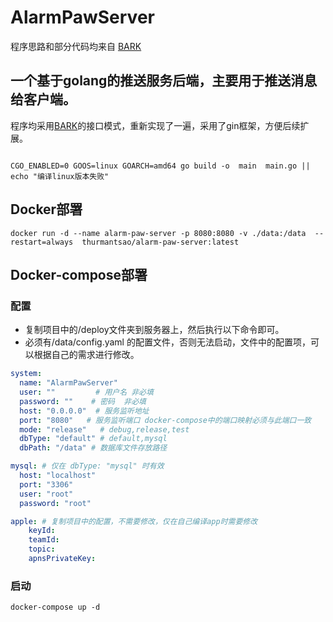 # AlarmPawServer
程序思路和部分代码均来自 [BARK](https://github.com/Finb/bark-server)
## 一个基于golang的推送服务后端，主要用于推送消息给客户端。
程序均采用[BARK](https://github.com/Finb/bark-server)的接口模式，重新实现了一遍，采用了gin框架，方便后续扩展。


```shell

CGO_ENABLED=0 GOOS=linux GOARCH=amd64 go build -o  main  main.go || echo "编译linux版本失败"

```
## Docker部署
```shell
docker run -d --name alarm-paw-server -p 8080:8080 -v ./data:/data  --restart=always  thurmantsao/alarm-paw-server:latest
```

## Docker-compose部署

### 配置
* 复制项目中的/deploy文件夹到服务器上，然后执行以下命令即可。
* 必须有/data/config.yaml 的配置文件，否则无法启动，文件中的配置项，可以根据自己的需求进行修改。
```yaml
system:
  name: "AlarmPawServer"
  user: ""         # 用户名 非必填
  password: ""    # 密码  非必填
  host: "0.0.0.0"  # 服务监听地址
  port: "8080"   # 服务监听端口 docker-compose中的端口映射必须与此端口一致
  mode: "release"   # debug,release,test
  dbType: "default" # default,mysql 
  dbPath: "/data" # 数据库文件存放路径 

mysql: # 仅在 dbType: "mysql" 时有效
  host: "localhost"
  port: "3306"
  user: "root"
  password: "root"

apple: # 复制项目中的配置，不需要修改，仅在自己编译app时需要修改
    keyId: 
    teamId: 
    topic: 
    apnsPrivateKey:


```
### 启动
```shell
docker-compose up -d
```


